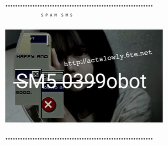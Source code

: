 #
#
••••••••••••••••••••••••••••••••••••••••••••••••••••••••••••
                
	                S P A M  S M S      
                
#
![STUPID HOUSE](https://github.com/0399obot/Sm5/blob/main/SM5.png)
#
 ••••••••••••••••••••••••••••••••••••••••••••••••••••••••••••
